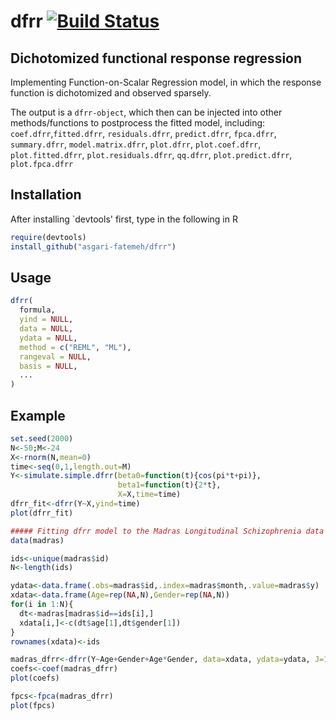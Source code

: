 # dfrr [![Build Status](https://travis-ci.com/asgari-fatemeh/dfrr.svg?branch=master)](https://travis-ci.com/asgari-fatemeh/dfrr)
## Dichotomized functional response regression 
Implementing Function-on-Scalar Regression model, in which the response function is dichotomized and observed sparsely.

The output is a `dfrr-object`, which then can be injected into other methods/functions to postprocess the fitted model, including: `coef.dfrr`,`fitted.dfrr`, `residuals.dfrr`, `predict.dfrr`, `fpca.dfrr`, `summary.dfrr`, `model.matrix.dfrr`, `plot.dfrr`, `plot.coef.dfrr`, `plot.fitted.dfrr`, `plot.residuals.dfrr`, `qq.dfrr`, `plot.predict.dfrr`, `plot.fpca.dfrr`

## Installation

After installing `devtools' first, type in the following in R

```r
require(devtools)
install_github("asgari-fatemeh/dfrr")
```

## Usage
```r
dfrr(
  formula,
  yind = NULL,
  data = NULL,
  ydata = NULL,
  method = c("REML", "ML"),
  rangeval = NULL,
  basis = NULL,
  ...
)
```

## Example
```r
set.seed(2000)
N<-50;M<-24
X<-rnorm(N,mean=0)
time<-seq(0,1,length.out=M)
Y<-simulate.simple.dfrr(beta0=function(t){cos(pi*t+pi)},
                        beta1=function(t){2*t},
                        X=X,time=time)
dfrr_fit<-dfrr(Y~X,yind=time)
plot(dfrr_fit)

##### Fitting dfrr model to the Madras Longitudinal Schizophrenia data
data(madras)

ids<-unique(madras$id)
N<-length(ids)

ydata<-data.frame(.obs=madras$id,.index=madras$month,.value=madras$y)
xdata<-data.frame(Age=rep(NA,N),Gender=rep(NA,N))
for(i in 1:N){
  dt<-madras[madras$id==ids[i],]
  xdata[i,]<-c(dt$age[1],dt$gender[1])
}
rownames(xdata)<-ids

madras_dfrr<-dfrr(Y~Age+Gender+Age*Gender, data=xdata, ydata=ydata, J=11)
coefs<-coef(madras_dfrr)
plot(coefs)

fpcs<-fpca(madras_dfrr)
plot(fpcs)
```
